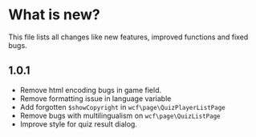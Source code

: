 # What is new?
This file lists all changes like new features, improved functions and fixed bugs.

## 1.0.1
 - Remove html encoding bugs in game field.
 - Remove formatting issue in language variable
 - Add forgotten ``$showCopyright`` in ``wcf\page\QuizPlayerListPage``
 - Remove bugs with multilingualism on ``wcf\page\QuizListPage``
 - Improve style for quiz result dialog.